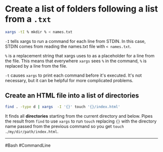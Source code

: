 # Create a list of folders following a list from a `.txt`

```bash
xargs -tI % mkdir % < names.txt
```

`-I` tells xargs to run a command for each line from STDIN. In this case, STDIN comes from reading the names.txt file with `< names.txt`.

`%` is a replacement string that xargs uses to as a placeholder for a line from the file. This means that everywhere `xargs` sees `%` in the command, `%` is replaced by a line from the file.

`-t` causes `xargs` to print each command before it's executed. It's not necessary, but it can be helpful for more complicated problems.

## Create an HTML file into a list of directories

```bash
find . -type d | xargs  -I '{}' touch '{}/index.html'
```

It finds all **directories** starting from the current directory and below. Pipes the result from `find` to use `xargs` to run `touch` replacing `{}` with the directory name passed from the previous command so you get `touch ./my/dir/path/index.html`.

---

#Bash #CommandLine